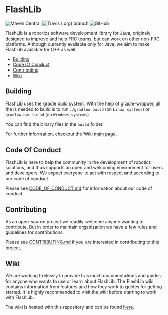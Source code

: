 # FlashLib
![Maven Central](https://img.shields.io/maven-central/v/com.flash3388.flashlib/flashlib.svg)
![Travis (.org) branch](https://img.shields.io/travis/Flash3388/FlashLib/master.svg)
![GitHub](https://img.shields.io/github/license/FLASH3388/FlashLib.svg)

FlashLib is a robotics software development library for Java, originaly designed to improve and help FRC teams, but can work on other non-FRC platforms. Although currently available only for Java, we aim to make FlashLib available for C++ as well.

- [Building](#building)
- [Code Of Conduct](#code-of-conduct)
- [Contributing](#contributing)
- [Wiki](#wiki)

## Building

FlashLib uses the gradle build system. With the help of gradle-wrapper, all the is needed to build is to
run `./gradlew build` (on `Linux systems`) or `gradlew.bat build` (on `Windows systems`)

You can find the binary files in the `build` folder.

For further information, checkout the Wiki [main page](https://github.com/Flash3388/FlashLib/wiki).

## Code Of Conduct

FlashLib is here to help the community in the development of robotics solutions, and thus supports an open and welcoming 
envirnoment for users and developers. We expect everyone to act with respect and according to our code of conduct.

Please see [CODE_OF_CONDUCT.md](CODE_OF_CONDUCT.md) for information about our code of conduct.

## Contributing

As an open-source project we readily welcome anyone wanting to contribute. But in order to maintain organization we have a few
rules and guidelines for contributions.

Please see [CONTRIBUTING.md](CONTRIBUTING.md) if you are interested in contributing to this project.

## Wiki

We are working tirelessly to provide has much documentations and guides for anyone who wants to use or learn about FlashLib. The FlashLib wiki contains information from features and how they work to guides for getting started. It is highly recommended to visit the wiki before starting to work with FlashLib.

The wiki is hosted with this repository and can be found [here](https://github.com/Flash3388/FlashLib/wiki).
